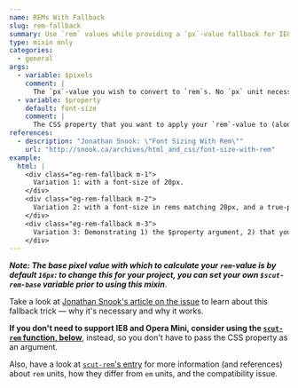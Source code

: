 ```yaml
---
name: REMs With Fallback
slug: rem-fallback
summary: Use `rem` values while providing a `px`-value fallback for IE8- and Opera Mini.
type: mixin only
categories:
  - general
args:
  - variable: $pixels
    comment: |
      The `px`-value you wish to convert to `rem`s. No `px` unit necessary (e.g. `20` is fine, so is `20px`). *Passing a list will result in a list of `rem` values* (see examples).
  - variable: $property
    default: font-size
    comment: |
      The CSS property that you want to apply your `rem`-value to (along with its `px`-value fallback).
references:
  - description: "Jonathan Snook: \"Font Sizing With Rem\""
    url: "http://snook.ca/archives/html_and_css/font-size-with-rem"
example:
  html: |
    <div class="eg-rem-fallback m-1">
      Variation 1: with a font-size of 20px.
    </div>
    <div class="eg-rem-fallback m-2">
      Variation 2: with a font-size in rems matching 20px, and a true-pixel-value fallback.
    </div>
    <div class="eg-rem-fallback m-3">
      Variation 3: Demonstrating 1) the $property argument, 2) that you can pass a list of pixels-values, and 3) that you can include or exclude the px-unit.
    </div>
---
```


***Note: The base pixel value with which to calculate your `rem`-value is by default `16px`: to change this for your project, you can set your own `$scut-rem-base` variable prior to using this mixin***.

Take a look at [Jonathan Snook's article on the issue](http://snook.ca/archives/html_and_css/font-size-with-rem) to learn about this fallback trick &mdash; why it's necessary and why it works.

**If you don't need to support IE8 and Opera Mini, consider using the [`scut-rem` function, below](#pixels-to-rems)**, instead, so you don't have to pass the CSS property as an argument.

Also, have a look at [`scut-rem`'s entry](#pixels-to-rems) for more information (and references) about `rem` units, how they differ from `em` units, and the compatibility issue.